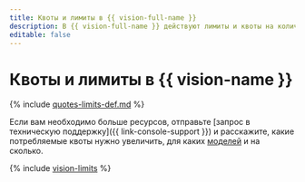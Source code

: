 ```yaml
---
title: Квоты и лимиты в {{ vision-full-name }}
description: В {{ vision-full-name }} действуют лимиты и квоты на количество запросов, распознавания текста, обнаружение лиц, классификаций изображений в секунду. Более подробно об ограничениях в сервисе вы узнаете из данной статьи.
editable: false
---
```


# Квоты и лимиты в {{ vision-name }}

{% include [quotes-limits-def.md](../../_includes/quotes-limits-def.md) %}


Если вам необходимо больше ресурсов, отправьте [запрос в техническую поддержку]({{ link-console-support }}) и расскажите, какие потребляемые квоты нужно увеличить, для каких [моделей](ocr/index.md#models) и на сколько.


{% include [vision-limits](../../_includes/vision-limits.md) %}